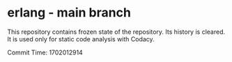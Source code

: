 # erlang - main branch

This repository contains frozen state of the repository.
Its history is cleared. It is used only for static code
analysis with Codacy.

Commit Time: 1702012914